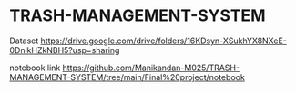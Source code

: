 # TRASH-MANAGEMENT-SYSTEM
Dataset
https://drive.google.com/drive/folders/16KDsyn-XSukhYX8NXeE-0DnlkHZkNBH5?usp=sharing



notebook link
https://github.com/Manikandan-M025/TRASH-MANAGEMENT-SYSTEM/tree/main/Final%20project/notebook
